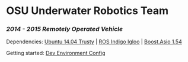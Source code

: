 # OSU Underwater Robotics Team

### *2014 - 2015 Remotely Operated Vehicle*
Dependencies: [Ubuntu 14.04 Trusty](http://releases.ubuntu.com/14.04/) | [ROS Indigo Igloo](http://wiki.ros.org/indigo) | [Boost.Asio 1.54](http://www.boost.org/doc/libs/1_54_0/doc/html/boost_asio.html)

Getting started: [Dev Environment Config](https://github.com/uwrt-osu/jaws-2/blob/master/INSTALL.md)
